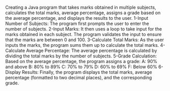 Creating a Java program that takes marks obtained in multiple subjects, calculates the total marks, average percentage, assigns a grade based on the average percentage, and displays the results to the user.
1-Input Number of Subjects: The program first prompts the user to enter the number of subjects.
2-Input Marks: It then uses a loop to take input for the marks obtained in each subject. The program validates the input to ensure that the marks are between 0 and 100.
3-Calculate Total Marks: As the user inputs the marks, the program sums them up to calculate the total marks.
4-Calculate Average Percentage: The average percentage is calculated by dividing the total marks by the number of subjects.
5-Grade Calculation: Based on the average percentage, the program assigns a grade:
A: 90% and above
B: 80% to 89%
C: 70% to 79%
D: 60% to 69%
F: Below 60%
6-Display Results: Finally, the program displays the total marks, average percentage (formatted to two decimal places), and the corresponding grade.
